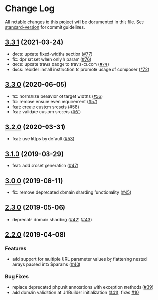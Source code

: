 # Change Log

All notable changes to this project will be documented in this file. See [standard-version](https://github.com/conventional-changelog/standard-version) for commit guidelines.

<a name="3.3.1"></a>

## [3.3.1](https://github.com/imgix/imgix-php/compare/3.3.0...3.3.1) (2021-03-24)
* docs: update fixed-widths section  ([#77](https://github.com/imgix/imgix-php/pull/77))
* fix: dpr srcset when only h param  ([#76](https://github.com/imgix/imgix-php/pull/76))
* docs: update travis badge to travis-ci.com  ([#74](https://github.com/imgix/imgix-php/pull/74))
* docs: reorder install instruction to promote usage of composer ([#72](https://github.com/imgix/imgix-php/pull/72))

<a name="3.3.0"></a>

## [3.3.0](https://github.com/imgix/imgix-php/compare/3.2.0...3.3.0) (2020-06-05)
* fix: normalize behavior of target widths ([#56](https://github.com/imgix/imgix-php/pull/56))
* fix: remove ensure even requirement ([#57](https://github.com/imgix/imgix-php/pull/57))
* feat: create custom srcsets ([#58](https://github.com/imgix/imgix-php/pull/58))
* feat: validate custom srcsets ([#61](https://github.com/imgix/imgix-php/pull/61))

<a name="3.2.0"></a>

## [3.2.0](https://github.com/imgix/imgix-php/compare/3.1.0...3.2.0) (2020-03-31)

* feat: use https by default ([#53](https://github.com/imgix/imgix-php/pull/53))

<a name="3.1.0"></a>

## [3.1.0](https://github.com/imgix/imgix-php/compare/3.0.0...3.1.0) (2019-08-29)

* feat: add srcset generation ([#47](https://github.com/imgix/imgix-php/pull/47))

<a name="3.0.0"></a>

## [3.0.0](https://github.com/imgix/imgix-php/compare/2.3.0...3.0.0) (2019-06-11)

* fix: remove deprecated domain sharding functionality ([#45](https://github.com/imgix/imgix-php/pull/45))

<a name="2.3.0"></a>

## [2.3.0](https://github.com/imgix/imgix-php/compare/2.2.0...2.3.0) (2019-05-06)

* deprecate domain sharding ([#42](https://github.com/imgix/imgix-php/pull/42)) ([#43](https://github.com/imgix/imgix-php/pull/43))

<a name="2.2.0"></a>

## [2.2.0](https://github.com/imgix/imgix-php/compare/2.1.1...2.2.0) (2019-04-08)

### Features

* add support for multiple URL parameter values by flattening nested arrays passed into $params ([#40](https://github.com/imgix/imgix-php/pull/40))

### Bug Fixes

* replace deprecated phpunit annotations with exception methods ([#39](https://github.com/imgix/imgix-php/pull/39))
* add domain validation at UrlBuilder initialization ([#41](https://github.com/imgix/imgix-php/pull/41)), fixes [#10](https://github.com/imgix/imgix-php/issues/10)
